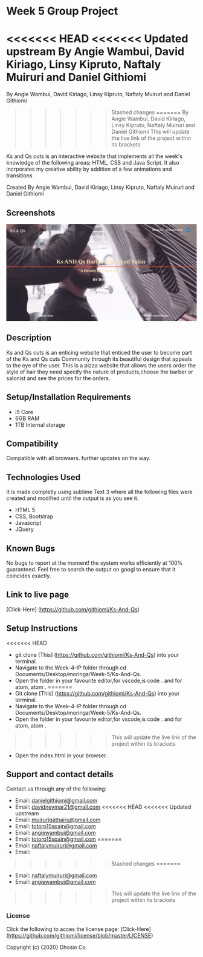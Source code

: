 # Week 5 Group Project
<<<<<<< HEAD
<<<<<<< Updated upstream
By Angie Wambui, David Kiriago, Linsy Kipruto, Naftaly Muiruri and Daniel Githiomi
=======
 By Angie Wambui, David Kiriago, Linsy Kipruto, Naftaly Muiruri and Daniel Githiomi
>>>>>>> Stashed changes
=======
By Angie Wambui, David Kiriago, Linsy Kipruto, Naftaly Muiruri and Daniel Githiomi
>>>>>>> This will update the live link of the project within its brackets

Ks and Qs cuts is an interactive website that implements all the week's knowledge of the following areas; HTML, CSS and Java Script. It also incrporates my creative ability by addition of a few animations and transitions

 Created By Angie Wambui, David Kiriago, Linsy Kipruto, Naftaly Muiruri and Daniel Githiomi

## Screenshots

  ![SCREENSHOT](css/images/lpscreenshot.png)

## Description
Ks and Qs cuts is an enticing website that enticed the user to become part of the Ks and Qs cuts Community through its beautiful design that appeals to the eye of the user. This is a pizza website that allows the users order the style of hair they need specify the nature of products,choose the barber or salonist and see the prices for the orders.

## Setup/Installation Requirements
* i5 Core
* 6GB RAM
* 1TB Internal storage 

## Compatibility

  Compatible with all browsers.
  further updates on the way. 

## Technologies Used
It is made completly using sublime Text 3 where all the following files were created and modified until the output is as you see it.
* HTML 5
* CSS, Bootstrap
* Javascript
* JQuery

## Known Bugs
No bugs to report at the moment! the system works efficiently at 100% guaranteed. Feel free to search the output on googl to ensure that it coincides exactly.

## Link to live page
[Click-Here] (https://github.com/githiomi/Ks-And-Qs)

## Setup Instructions
<<<<<<< HEAD
* git clone [This] (https://github.com/githiomi/Ks-And-Qs) into your terminal. 
* Navigate to the Week-4-IP folder through cd Documents/Desktop/moringa/Week-5/Ks-And-Qs. 
* Open the folder in your favourite editor,for vscode,is code . and for atom, atom . 
=======
* Git clone [This] (https://github.com/githiomi/Ks-And-Qs) into your terminal.  
* Navigate to the Week-4-IP folder through cd Documents/Desktop/moringa/Week-5/Ks-And-Qs.
* Open the folder in your favourite editor,for vscode,is code . and for atom, atom .
>>>>>>> This will update the live link of the project within its brackets
* Open the index.html in your browser.

## Support and contact details
Contact us through any of the following:

* Email: danielgithiomi@gmail.com
* Email: davidneymar21@gmail.com
<<<<<<< HEAD
<<<<<<< Updated upstream
* Email: muirurigathairu@gmail.com
* Email: totoro15spain@gmail.com
* Email: angiewambui@gmail.com
* Email: totoro15spain@gmail.com
=======
* Email: naftalymuiruri@gmail.com
* Email: 
>>>>>>> Stashed changes
=======
* Email: naftalymuiruri@gmail.com
* Email: angiewambui@gmail.com
>>>>>>> This will update the live link of the project within its brackets

### License
Click the following to acces the license page: [Click-Here] (https://github.com/githiomi/license/blob/master/LICENSE)

Copyright (c) {2020} Dhosio Co.
